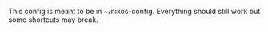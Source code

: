 This config is meant to be in ~/nixos-config.
Everything should still work but some shortcuts may break.
